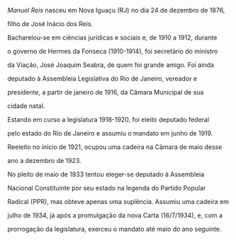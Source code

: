 

*Manuel Reis* nasceu em Nova Iguaçu (RJ) no dia 24 de dezembro de 1876,

filho de José Inácio dos Reis.



Bacharelou-se em ciências jurídicas e sociais e, de 1910 a 1912, durante

o governo de Hermes da Fonseca (1910-1914), foi secretário do ministro

da Viação, José Joaquim Seabra, de quem foi grande amigo. Foi ainda

deputado à Assembleia Legislativa do Rio de Janeiro, vereador e

presidente, a partir de janeiro de 1916, da Câmara Municipal de sua

cidade natal.



Estando em curso a legislatura 1918-1920, foi eleito deputado federal

pelo estado do Rio de Janeiro e assumiu o mandato em junho de 1919.

Reeleito no início de 1921, ocupou uma cadeira na Câmara de maio desse

ano a dezembro de 1923.



No pleito de maio de 1933 tentou eleger-se deputado à Assembleia

Nacional Constituinte por seu estado na legenda do Partido Popular

Radical (PPR), mas obteve apenas uma suplência. Assumiu uma cadeira em

julho de 1934, já após a promulgação da nova Carta (16/7/1934), e, com a

prorrogação da legislatura, exerceu o mandato até maio do ano seguinte.



